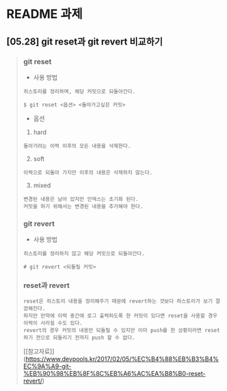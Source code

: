 # README 과제
## [05.28] git reset과 git revert 비교하기
>### git reset 
>- 사용 방법
>```
>히스토리를 정리하며, 해당 커밋으로 되돌아간다.
>
>$ git reset <옵션> <돌아가고싶은 커밋>
>```
>- 옵션
>
>  01. hard
>  ```
>  돌아가려는 이력 이후의 모든 내용을 삭제한다.
>  ```
>
>  02. soft
>  
>  ```
>  이력으로 되돌아 가지만 이후의 내용은 삭제하지 않는다.
>  ```
>  
>  03. mixed
>  
>  ```
>  변경된 내용은 남아 있지만 인덱스는 초기화 된다.
>  커밋을 하기 위해서는 변경된 내용을 추가해야 한다.
>  ```
>### git revert 
>- 사용 방법
>```
>히스토리를 정리하지 않고 해당 커밋으로 되돌아간다.
>
># git revert <되돌릴 커밋> 
>```
>### reset과 revert
>```
>reset은 히스토리 내용을 정리해주기 때문에 revert하는 것보다 하스토리가 보기 깔끔해진다.
>하지만 만약에 이력 중간에 로그 출력하도록 한 커밋이 있다면 reset을 사용할 경우 이력이 사라질 수도 있다.
>revert의 경우 커밋의 내용만 되돌릴 수 있지만 이미 push를 한 상황이라면 reset하기 전으로 되돌리기 전까지 push 할 수 없다.
>```
>
>[[참고자료]] (https://www.devpools.kr/2017/02/05/%EC%B4%88%EB%B3%B4%EC%9A%A9-git-%EB%90%98%EB%8F%8C%EB%A6%AC%EA%B8%B0-reset-revert/)
